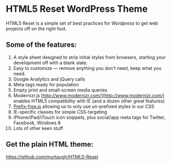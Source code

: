 #  HTML5 Reset WordPress Theme

HTML5 Reset is a simple set of best practices for *Wordpress* to get web projects off on the right foot.

## Some of the features:

1. A style sheet designed to strip initial styles from browsers, starting your development off with a blank slate.
2. Easy to customize — remove anything you don't need, keep what you need.
3. Google Analytics and jQuery calls
4. Meta tags ready for population
5. Empty print and small-screen media queries
6. Modernizr.js [http://www.modernizr.com/](http://www.modernizr.com/) enables HTML5 compatibility with IE (and a dozen other great features)
7. [Prefix-free.js](http://leaverou.github.io/prefixfree/) allowing us to only use un-prefixed styles in our CSS
8. IE-specific classes for simple CSS-targeting
9. iPhone/iPad/iTouch icon snippets, plus social/app meta tags for Twitter, Facebook, Windows 8
10. Lots of other keen stuff

## Get the plain HTML theme:

https://github.com/murtaugh/HTML5-Reset

